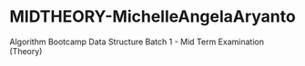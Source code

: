 # MIDTHEORY-MichelleAngelaAryanto
Algorithm Bootcamp Data Structure Batch 1 - Mid Term Examination (Theory)

